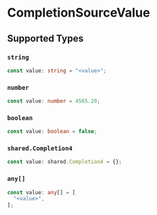 # CompletionSourceValue


## Supported Types

### `string`

```typescript
const value: string = "<value>";
```

### `number`

```typescript
const value: number = 4565.20;
```

### `boolean`

```typescript
const value: boolean = false;
```

### `shared.Completion4`

```typescript
const value: shared.Completion4 = {};
```

### `any[]`

```typescript
const value: any[] = [
  "<value>",
];
```

